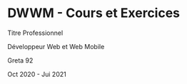 # DWWM - Cours et Exercices

Titre Professionnel 

Développeur Web et Web Mobile

Greta 92 

Oct 2020 - Jui 2021
